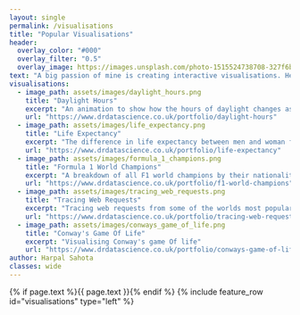 ```yaml
---
layout: single
permalink: /visualisations
title: "Popular Visualisations"
header:
  overlay_color: "#000"
  overlay_filter: "0.5"
  overlay_image: https://images.unsplash.com/photo-1515524738708-327f6b0037a7?ixlib=rb-1.2.1&ixid=eyJhcHBfaWQiOjEyMDd9&auto=format&fit=crop&w=1350&q=80
text: "A big passion of mine is creating interactive visualisations. Here are some of the more popular ones as determined by the internet authority that is Reddit"
visualisations:
  - image_path: assets/images/daylight_hours.png
    title: "Daylight Hours"
    excerpt: "An animation to show how the hours of daylight changes as a function of latitude and day of year"
    url: "https://www.drdatascience.co.uk/portfolio/daylight-hours"
  - image_path: assets/images/life_expectancy.png
    title: "Life Expectancy"
    excerpt: "The difference in life expectancy between men and woman from various countries overtime"
    url: "https://www.drdatascience.co.uk/portfolio/life-expectancy"
  - image_path: assets/images/formula_1_champions.png
    title: "Formula 1 World Champions"
    excerpt: "A breakdown of all F1 world champions by their nationality"
    url: "https://www.drdatascience.co.uk/portfolio/f1-world-champions"
  - image_path: assets/images/tracing_web_requests.png
    title: "Tracing Web Requests"
    excerpt: "Tracing web requests from some of the worlds most popular websites"
    url: "https://www.drdatascience.co.uk/portfolio/tracing-web-requests"
  - image_path: assets/images/conways_game_of_life.png
    title: "Conway's Game Of Life"
    excerpt: "Visualising Conway's game Of life"
    url: "https://www.drdatascience.co.uk/portfolio/conways-game-of-life"
author: Harpal Sahota
classes: wide
---
```

{% if page.text %}{{ page.text }}{% endif %}
{% include feature_row id="visualisations" type="left" %}
